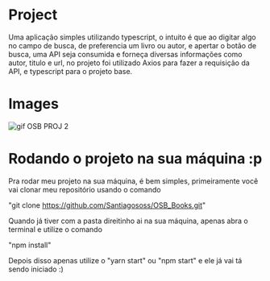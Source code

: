 # Project 
 Uma aplicação simples utilizando typescript, o intuito é que ao digitar algo no campo de busca, de preferencia um livro ou autor, e apertar o botão de busca, uma API seja 
 consumida e forneça diversas informações como autor, titulo e url, no projeto foi utilizado Axios para fazer a requisição da API, e typescript para o projeto base.
 
 # Images
 ![gif OSB PROJ 2](https://user-images.githubusercontent.com/70164638/124289539-d1cd4e80-db28-11eb-8391-b46e4f222ed2.gif)



# Rodando o projeto na sua máquina :p

Pra rodar meu projeto na sua máquina, é bem simples, primeiramente você vai clonar meu repositório usando o comando

"git clone https://github.com/Santiagososs/OSB_Books.git"

Quando já tiver com a pasta direitinho ai na sua máquina, apenas abra o terminal e utilize o comando

"npm install"

Depois disso apenas utilize o "yarn start" ou "npm start" e ele já vai tá sendo iniciado :)
